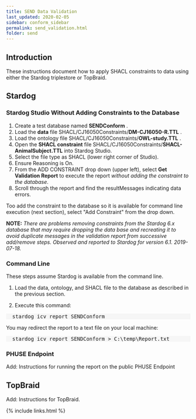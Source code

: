 ```yaml
---
title: SEND Data Validation
last_updated: 2020-02-05
sidebar: conform_sidebar
permalink: send_validation.html
folder: send
---
```


## Introduction

These instructions document how to apply SHACL constraints to data using either the Stardog triplestore or TopBraid.

## Stardog

### Stardog Studio Without Adding Constraints to the Database

1. Create a test database named **SENDConform** .
1. Load the **data** file SHACL/CJ16050Constraints/**DM-CJ16050-R.TTL** .
1. Load the ontology file SHACL/CJ16050Constraints/**OWL-study.TTL** .
1. Open the **SHACL constraint** file SHACL/CJ16050Constraints/**SHACL-AnimalSubject.TTL** into Stardog Studio.
1. Select the file type as SHACL (lower right corner of Studio).
1. Ensure Reasoning is On.
1. From the ADD CONSTRAINT drop down (upper left), select **Get Validation Report** to execute the report *without adding the constraint to the database*.
1. Scroll through the report and find the resultMessages indicating data errors.

Too add the constraint to the database so it is available for command line execution (next section), select "Add Constraint" from the drop down.  

**NOTE:** *There are problems removing constraints from the Stardog 6.x database that may require dropping the data base and recreating it to avoid duplicate messages in the validation report from successive add/remove steps. Observed and reported to Stardog for version 6.1.  2019-07-18.*


### Command Line

These steps assume Stardog is available from the command line.
1. Load the data, ontology, and SHACL file to the database as described in the previous section.

1. Execute this command:

<pre style="background-color:#F6F6F6;">
  stardog icv report SENDConform
</pre>

You may redirect the report to a text file on your local machine:

<pre style="background-color:#F6F6F6;">
  stardog icv report SENDConform > C:\temp\Report.txt
</pre>

### PHUSE Endpoint

<font class='toBeAdded'>Add: Instructions for running the report on the public PHUSE Endpoint</font>

## TopBraid
<font class='toBeAdded'>Add: Instructions for TopBraid.</font>

{% include links.html %}
